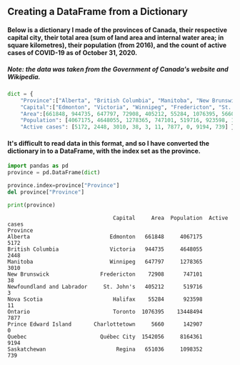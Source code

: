 ## Creating a DataFrame from a Dictionary
#### Below is a dictionary I made of the provinces of Canada, their respective capital city, their total area (sum of land area and internal water area; in square kilometres), their population (from 2016), and the count of active cases of COVID-19 as of October 31, 2020. 
##### Note: the data was taken from the Government of Canada's website and Wikipedia. 


```python
dict = {
	"Province":["Alberta", "British Columbia", "Manitoba", "New Brunswick", "Newfoundland and Labrador", "Nova Scotia", "Ontario", "Prince Edward Island", "Quebec", "Saskatchewan"],
	"Capital":["Edmonton", "Victoria", "Winnipeg", "Fredericton", "St. John's", "Halifax", "Toronto", "Charlottetown", "Québec City", "Regina"],
	"Area":[661848, 944735, 647797, 72908, 405212, 55284, 1076395, 5660, 1542056, 651036],
	"Population": [4067175, 4648055, 1278365, 747101, 519716, 923598, 13448494, 142907, 8164361, 1098352],
	"Active cases": [5172, 2448, 3010, 38, 3, 11, 7877, 0, 9194, 739] }

```

#### It's difficult to read data in this format, and so I have converted the dictionary in to a DataFrame, with the index set as the province. 


```python
import pandas as pd
province = pd.DataFrame(dict)
```


```python
province.index=province["Province"]
del province["Province"]
```


```python
print(province)
```

                                     Capital     Area  Population  Active cases
    Province                                                                   
    Alberta                         Edmonton   661848     4067175          5172
    British Columbia                Victoria   944735     4648055          2448
    Manitoba                        Winnipeg   647797     1278365          3010
    New Brunswick                Fredericton    72908      747101            38
    Newfoundland and Labrador     St. John's   405212      519716             3
    Nova Scotia                      Halifax    55284      923598            11
    Ontario                          Toronto  1076395    13448494          7877
    Prince Edward Island       Charlottetown     5660      142907             0
    Quebec                       Québec City  1542056     8164361          9194
    Saskatchewan                      Regina   651036     1098352           739



```python

```

